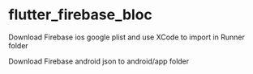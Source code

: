 # flutter_firebase_bloc
Download Firebase ios google plist and use XCode to import in Runner folder


Download Firebase android json to android/app folder
